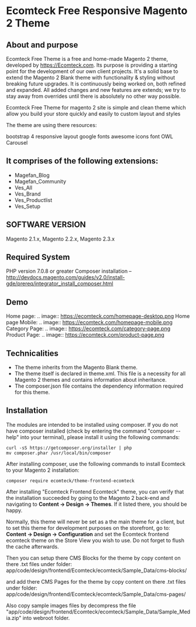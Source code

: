 # Ecomteck Free Responsive Magento 2 Theme

## About and purpose

Ecomteck Free Theme is a free and home-made Magento 2 theme, developed by https://Ecomteck.com. Its purpose is providing a starting point for the development of our own client projects. It's a solid base to extend the Magento 2 Blank theme with functionality & styling without breaking future upgrades. It is continuously being worked on, both refined and expanded. All added changes and new features are extends; we try to stay away from overrides until there is absolutely no other way possible.

Ecomteck Free Theme for magento 2 site is simple and clean theme which allow you build your store quickly and easily to custom layout and styles

The theme are using there resources:

bootstrap 4 responsive layout
google fonts
awesome icons font
OWL Carousel

## It comprises of the following extensions:
* Magefan_Blog
* Magefan_Community
* Ves_All
* Ves_Brand
* Ves_Productlist
* Ves_Setup

## SOFTWARE VERSION
Magento 2.1.x, Magento 2.2.x, Magento 2.3.x

## Required System

PHP version 7.0.8 or greater
Composer installation – http://devdocs.magento.com/guides/v2.0/install-gde/prereq/integrator_install_composer.html

## Demo
Home page:
.. image:: https://ecomteck.com/homepage-desktop.png
Home page Mobile:
.. image:: https://ecomteck.com/homepage-mobile.png
Category Page:
.. image:: https://ecomteck.com/category-page.png
Product Page:
.. image:: https://ecomteck.com/product-page.png

## Technicalities

* The theme inherits from the Magento Blank theme.
* The theme itself is declared in theme.xml. This file is a necessity for all Magento 2 themes and contains information about inheritance.
* The composer.json file contains the dependency information required for this theme.

## Installation

The modules are intended to be installed using composer. If you do not have composer installed (check by entering the command "composer --help" into your terminal), please install it using the following commands:

```
curl -sS https://getcomposer.org/installer | php
mv composer.phar /usr/local/bin/composer
```

After installing composer, use the following commands to install Ecomteck to your Magento 2 installation:

```
composer require ecomteck/theme-frontend-ecomteck
```

After installing "Ecomteck Frontend Ecomteck" theme, you can verify that the installation succeeded by going to the Magento 2 back-end and navigating to **Content -> Design -> Themes**. If it listed there, you should be happy.

Normally, this theme will never be set as a the main theme for a client, but to set this theme for development purposes on the storefront, go to: **Content -> Design -> Configuration** and set the Ecomteck frontend ecomteck theme on the Store View you wish to use. Do not forget to flush the cache afterwards.

Then you can setup there CMS Blocks for the theme by copy content on there .txt files under folder: 
app/code/design/frontend/Ecomteck/ecomteck/Sample_Data/cms-blocks/

and add there CMS Pages for the theme by copy content on there .txt files under folder:
app/code/design/frontend/Ecomteck/ecomteck/Sample_Data/cms-pages/

Also copy sample images files by decompress the file "app/code/design/frontend/Ecomteck/ecomteck/Sample_Data/Sample_Media.zip" into webroot folder.
